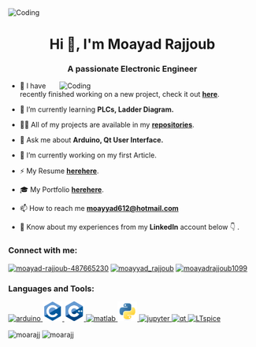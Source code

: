 <picture>
  <source media="(prefers-color-scheme: dark)" align="center" alt="Coding" width="100%" srcset="https://github.com/MoaRajj/MoaRajj/assets/93192572/aad05958-a436-4c95-b869-ba83f4892962">
  <img align="center" alt="Coding" width="100%" height="250" src="https://img.freepik.com/premium-vector/colorful-banner-with-hands-working-computer-different-electronic-gadgets-devices-symbols-programming-software-development-program-coding_198278-4192.jpg?w=1380">
</picture>
<h1 align="center">Hi 👋, I'm Moayad Rajjoub</h1>
<h3 align="center">A passionate Electronic Engineer</h3>

<img align="right" alt="Coding" width="400" src="https://github.com/MoaRajj/MoaRajj/assets/93192572/e0533d27-cb21-4017-8a2a-01d6feb2d0b9">

- 🔭  I have recently finished working on a new project, check it out [**here**](https://github.com/MoaRajj/Coating_Machine).

- 🌱 I’m currently learning **PLCs, Ladder Diagram.**

- 👨‍💻 All of my projects are available in my **[repositories](https://github.com/MoaRajj?tab=repositories)**.

- 💬 Ask me about **Arduino, Qt User Interface.**

- 📝 I’m currently working on my first Article.

- ⚡ My Resume [**here**](https://github.com/MoaRajj/MoaRajj/blob/main/CV_Dark_Mode.pdf#gh-dark-mode-only)[**here**](https://github.com/MoaRajj/MoaRajj/blob/main/CV_Light_Mode.pdf#gh-light-mode-only).

- 🎓 My Portfolio [**here**](https://github.com/MoaRajj/MoaRajj/blob/main/Portfolio_Dark_Mode.pdf#gh-dark-mode-only)[**here**](https://github.com/MoaRajj/MoaRajj/blob/main/Portfolio_Light_Mode.pdf#gh-light-mode-only).

- 📫 How to reach me **moayyad612@hotmail.com**

- 📄 Know about my experiences from my **LinkedIn** account below :point_down: .

<h3 align="left">Connect with me:</h3>
<p align="left">
<a href="https://linkedin.com/in/moayad-rajjoub-487665230" target="blank"><img align="center" src="https://raw.githubusercontent.com/rahuldkjain/github-profile-readme-generator/master/src/images/icons/Social/linked-in-alt.svg" alt="moayad-rajjoub-487665230" height="30" width="40" /></a>
<a href="https://instagram.com/moayyad_rajjoub" target="blank"><img align="center" src="https://raw.githubusercontent.com/rahuldkjain/github-profile-readme-generator/master/src/images/icons/Social/instagram.svg" alt="moayyad_rajjoub" height="30" width="40" /></a>
<a href="https://www.youtube.com/@moayadrajjoub1099" target="blank"><img align="center" src="https://raw.githubusercontent.com/rahuldkjain/github-profile-readme-generator/master/src/images/icons/Social/youtube.svg" alt="moayadrajjoub1099" height="30" width="40" /></a>
</p>

<h3 align="left">Languages and Tools:</h3>
<p align="left"> <a href="https://www.arduino.cc/" target="_blank" rel="noreferrer"> <img src="https://cdn.worldvectorlogo.com/logos/arduino-1.svg" alt="arduino" width="40" height="40"/> </a> <a href="https://www.cprogramming.com/" target="_blank" rel="noreferrer"> <img src="https://raw.githubusercontent.com/devicons/devicon/master/icons/c/c-original.svg" alt="c" width="40" height="40"/> </a> <a href="https://www.w3schools.com/cpp/" target="_blank" rel="noreferrer"> <img src="https://raw.githubusercontent.com/devicons/devicon/master/icons/cplusplus/cplusplus-original.svg" alt="cplusplus" width="40" height="40"/> </a> <a href="https://www.mathworks.com/" target="_blank" rel="noreferrer"> <img src="https://upload.wikimedia.org/wikipedia/commons/2/21/Matlab_Logo.png" alt="matlab" width="40" height="40"/> </a> <a href="https://www.python.org" target="_blank" rel="noreferrer"> <img src="https://raw.githubusercontent.com/devicons/devicon/master/icons/python/python-original.svg" alt="python" width="40" height="40"/> </a> <a href="https://jupyter.org" target="_blank" rel="noreferrer"> <img src="https://upload.wikimedia.org/wikipedia/commons/thumb/3/38/Jupyter_logo.svg/1200px-Jupyter_logo.svg.png" alt="jupyter" width="40" height="40"/> </a> <a href="https://www.qt.io/" target="_blank" rel="noreferrer"> <img src="https://upload.wikimedia.org/wikipedia/commons/0/0b/Qt_logo_2016.svg" alt="qt" width="40" height="40"/> </a> <a href="https://www.analog.com/en/design-center/design-tools-and-calculators/ltspice-simulator.html" target="_blank" rel="noreferrer"> <img src="https://images.sftcdn.net/images/t_app-icon-m/p/d55e21eb-857a-4b0e-8403-584ec5ce0543/1490032411/ltspice-icon.jpg" alt="LTspice" width="40" height="40"/> </a> </p>

<p><img align="center" src="https://github-readme-stats.vercel.app/api/top-langs?username=moarajj&show_icons=true&locale=en&layout=compact&theme=dark" alt="moarajj" /> <img align="center" src="https://github-readme-streak-stats.herokuapp.com/?user=moarajj&theme=dark" alt="moarajj" /></p>

<picture>
  <source media="(prefers-color-scheme: light)" srcset="https://github.com/MoaRajj/MoaRajj/assets/93192572/b984c1a8-16bf-4902-be4b-3f6d15dc7377">
  <img srcset="https://github.com/MoaRajj/MoaRajj/assets/93192572/b984c1a8-16bf-4902-be4b-3f6d15dc7377">
</picture>
